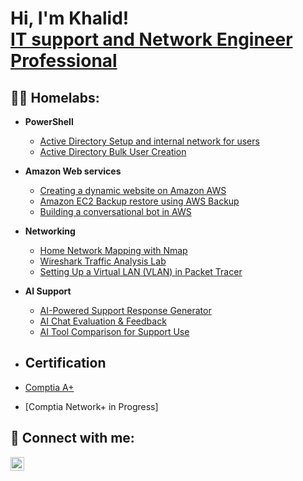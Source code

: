 <h1>Hi, I'm Khalid! <br/><a <a href="https://www.linkedin.com/in/khalidabdullahi/">IT support and Network Engineer Professional</a>

<h2>👨‍💻 Homelabs:</h2>

- <b>PowerShell</b>
  - [Active Directory Setup and internal network for users](https://github.com/khalid1abdullahi/ActiveDirectoryLab)
  - [Active Directory Bulk User Creation](https://github.com/khalid1abdullahi/AddingNewUsersInBulks)
 
  
- <b>Amazon Web services</b>
  - [Creating a dynamic website on Amazon AWS](https://github.com/khalid1abdullahi/Creating-a-dynamic-website-on-Amazon-AWS)
  - [Amazon EC2 Backup restore using AWS Backup](https://github.com/khalid1abdullahi/Amazon-EC2-Backup-restore-using-AWS-Backup)
  - [Building a conversational bot in AWS](https://github.com/khalid1abdullahi/Building-a-conversational-bot-in-AWS)

- <b>Networking</b>
  - [Home Network Mapping with Nmap](https://github.com/khalid1abdullahi/Building-a-conversational-bot-in-AWS)
  - [Wireshark Traffic Analysis Lab](https://github.com/khalid1abdullahi/Building-a-conversational-bot-in-AWS)
  - [Setting Up a Virtual LAN (VLAN) in Packet Tracer](https://github.com/khalid1abdullahi/Building-a-conversational-bot-in-AWS)

- <b>AI Support</b>
  - [AI-Powered Support Response Generator](https://github.com/khalid1abdullahi/Creating-a-dynamic-website-on-Amazon-AWS)
  - [AI Chat Evaluation & Feedback](https://github.com/khalid1abdullahi/Building-a-conversational-bot-in-AWS)
  - [AI Tool Comparison for Support Use](https://github.com/khalid1abdullahi/Building-a-conversational-bot-in-AWS)
    
- <h2> Certification </h2>
 - [Comptia A+](https://www.credly.com/badges/270ad04e-5957-41c8-af49-b724493ecc00/public_url)
 - [Comptia Network+ in Progress]
<h2> 🤳 Connect with me:</h2>

[<img align="left" alt="Khalid Abdullahi | LinkedIn" width="22px" src="https://cdn.jsdelivr.net/npm/simple-icons@v3/icons/linkedin.svg" />][linkedin]

[linkedin]: https://linkedin.com/in/khalidabdullahi

<!--
**joshmadakor1/joshmadakor1** is a ✨ _special_ ✨ repository because its `README.md` (this file) appears on your GitHub profile.

Here are some ideas to get you started:

- 🔭 I’m currently working on ...
- 🌱 I’m currently learning ...
- 👯 I’m looking to collaborate on ...
- 🤔 I’m looking for help with ...
- 💬 Ask me about ...
- 📫 How to reach me: ...
- 😄 Pronouns: ...
- ⚡ Fun fact: ...
-->
